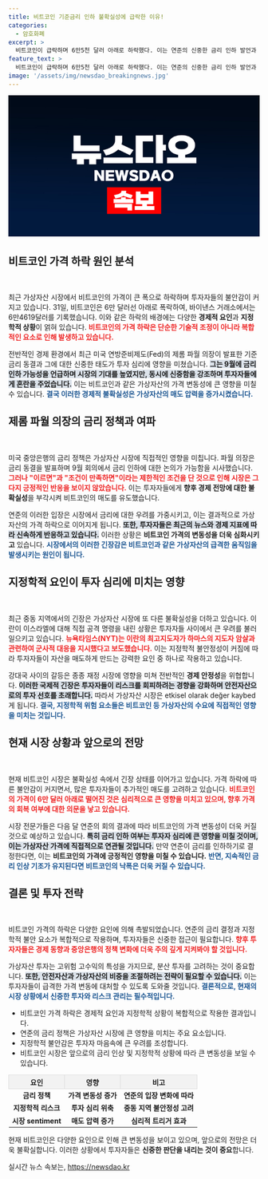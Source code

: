 ```yaml
---
title: 비트코인 기준금리 인하 불확실성에 급락한 이유!
categories:
  - 암호화폐
excerpt: >
  비트코인이 급락하며 6만5천 달러 아래로 하락했다. 이는 연준의 신중한 금리 인하 발언과 중동 지정학적 불안감이 주요 요인으로 작용하고 있다. 투자자들의 우려가 커지는 지금, 시장의 향방이 주목된다.
feature_text: >
  비트코인이 급락하며 6만5천 달러 아래로 하락했다. 이는 연준의 신중한 금리 인하 발언과 중동 지정학적 불안감이 주요 요인으로 작용하고 있다. 투자자들의 우려가 커지는 지금, 시장의 향방이 주목된다.
image: '/assets/img/newsdao_breakingnews.jpg'
---
```


<p><img src="/assets/img/newsdao_breakingnews.jpg" alt="implanttips 속보" /></p>

<h2 data-ke-size="size26">비트코인 가격 하락 원인 분석</h2>

<p data-ke-size="size16">&nbsp;</p>

<p>최근 가상자산 시장에서 비트코인의 가격이 큰 폭으로 하락하며 투자자들의 불안감이 커지고 있습니다. 31일, 비트코인은 6만 달러선 아래로 폭락하여, 바이낸스 거래소에서는 6만4619달러를 기록했습니다. 이와 같은 하락의 배경에는 다양한 <strong>경제적 요인</strong>과 <strong>지정학적 상황</strong>이 얽혀 있습니다. <b><span style="color: #ee2323;">비트코인의 가격 하락은 단순한 기술적 조정이 아니라 복합적인 요소로 인해 발생하고 있습니다.</span></b></p>

<p>전반적인 경제 환경에서 최근 미국 연방준비제도(Fed)의 제롬 파월 의장이 발표한 기준금리 동결과 그에 대한 신중한 태도가 투자 심리에 영향을 미쳤습니다. <b><span style="background-color: #21538527;">그는 9월에 금리 인하 가능성을 언급하며 시장의 기대를 높였지만, 동시에 신중함을 강조하며 투자자들에게 혼란을 주었습니다.</span></b> 이는 비트코인과 같은 가상자산의 가격 변동성에 큰 영향을 미칠 수 있습니다. <b><span style="color: #1a5490;">결국 이러한 경제적 불확실성은 가상자산의 매도 압력을 증가시켰습니다.</span></b></p>

<h2 data-ke-size="size26">제롬 파월 의장의 금리 정책과 여파</h2>

<p data-ke-size="size16">&nbsp;</p>

<p>미국 중앙은행의 금리 정책은 가상자산 시장에 직접적인 영향을 미칩니다. 파월 의장은 금리 동결을 발표하며 9월 회의에서 금리 인하에 대한 논의가 가능함을 시사했습니다. <b><span style="color: #ee2323;">그러나 "이르면"과 "조건이 만족하면"이라는 제한적인 조건을 단 것으로 인해 시장은 그다지 긍정적인 반응을 보이지 않았습니다.</span></b> 이는 투자자들에게 <strong>향후 경제 전망에 대한 불확실성</strong>을 부각시켜 비트코인의 매도를 유도했습니다.</p>

<p>연준의 이러한 입장은 시장에서 금리에 대한 우려를 가중시키고, 이는 결과적으로 가상자산의 가격 하락으로 이어지게 됩니다. <b><span style="background-color: #21538527;">또한, 투자자들은 최근의 뉴스와 경제 지표에 따라 신속하게 반응하고 있습니다.</span></b> 이러한 상황은 <strong>비트코인 가격의 변동성을 더욱 심화시키고</strong> 있습니다. <b><span style="color: #1a5490;">시장에서의 이러한 긴장감은 비트코인과 같은 가상자산의 급격한 움직임을 발생시키는 원인이 됩니다.</span></b></p>

<h2 data-ke-size="size26">지정학적 요인이 투자 심리에 미치는 영향</h2>

<p data-ke-size="size16">&nbsp;</p>

<p>최근 중동 지역에서의 긴장은 가상자산 시장에 또 다른 불확실성을 더하고 있습니다. 이란이 이스라엘에 대해 직접 공격 명령을 내린 상황은 투자자들 사이에서 큰 우려를 불러일으키고 있습니다. <b><span style="color: #ee2323;">뉴욕타임스(NYT)는 이란의 최고지도자가 하마스의 지도자 암살과 관련하여 군사적 대응을 지시했다고 보도했습니다.</span></b> 이는 지정학적 불안정성이 커짐에 따라 투자자들이 자산을 매도하게 만드는 강력한 요인 중 하나로 작용하고 있습니다.</p>

<p>강대국 사이의 갈등은 종종 재정 시장에 영향을 미쳐 전반적인 <strong>경제 안정성</strong>을 위협합니다. <b><span style="background-color: #21538527;">이러한 국제적 긴장은 투자자들이 리스크를 회피하려는 경향을 강화하며 안전자산으로의 투자 선호를 초래합니다.</span></b> 따라서 가상자산 시장은 etkisel olarak değer kaybed게 됩니다. <b><span style="color: #1a5490;">결국, 지정학적 위험 요소들은 비트코인 등 가상자산의 수요에 직접적인 영향을 미치는 것입니다.</span></b></p>

<h2 data-ke-size="size26">현재 시장 상황과 앞으로의 전망</h2>

<p data-ke-size="size16">&nbsp;</p>

<p>현재 비트코인 시장은 불확실성 속에서 긴장 상태를 이어가고 있습니다. 가격 하락에 따른 불안감이 커지면서, 많은 투자자들이 추가적인 매도를 고려하고 있습니다. <b><span style="color: #ee2323;">비트코인의 가격이 6만 달러 아래로 떨어진 것은 심리적으로 큰 영향을 미치고 있으며, 향후 가격의 회복 여부에 대한 의문을 낳고 있습니다.</span></b></p>

<p>시장 전문가들은 다음 달 연준의 회의 결과에 따라 비트코인의 가격 변동성이 더욱 커질 것으로 예상하고 있습니다. <b><span style="background-color: #21538527;">특히 금리 인하 여부는 투자자 심리에 큰 영향을 미칠 것이며, 이는 가상자산 가격에 직접적으로 연관될 것입니다.</span></b> 만약 연준이 금리를 인하하기로 결정한다면, 이는 <strong>비트코인의 가격에 긍정적인 영향을 미칠 수 있습니다.</strong> <b><span style="color: #1a5490;">반면, 지속적인 금리 인상 기조가 유지된다면 비트코인의 낙폭은 더욱 커질 수 있습니다.</span></b></p>

<h2 data-ke-size="size26">결론 및 투자 전략</h2>

<p data-ke-size="size16">&nbsp;</p>

<p>비트코인 가격의 하락은 다양한 요인에 의해 촉발되었습니다. 연준의 금리 결정과 지정학적 불안 요소가 복합적으로 작용하며, 투자자들은 신중한 접근이 필요합니다. <b><span style="color: #ee2323;">향후 투자자들은 경제 동향과 중앙은행의 정책 변화에 더욱 주의 깊게 지켜봐야 할 것입니다.</span></b></p>

<p>가상자산 투자는 고위험 고수익의 특성을 가지므로, 분산 투자를 고려하는 것이 중요합니다. <b><span style="background-color: #21538527;">또한, 안전자산과 가상자산의 비중을 조절하려는 전략이 필요할 수 있습니다.</span></b> 이는 투자자들이 급격한 가격 변동에 대처할 수 있도록 도와줄 것입니다. <b><span style="color: #1a5490;">결론적으로, 현재의 시장 상황에서 신중한 투자와 리스크 관리는 필수적입니다.</span></b></p>

<p data-ke-size="size16"></p>

<ul>
    <li>비트코인 가격 하락은 경제적 요인과 지정학적 상황이 복합적으로 작용한 결과입니다.</li>
    <li>연준의 금리 정책은 가상자산 시장에 큰 영향을 미치는 주요 요소입니다.</li>
    <li>지정학적 불안감은 투자자 마음속에 큰 우려를 조성합니다.</li>
    <li>비트코인 시장은 앞으로의 금리 인상 및 지정학적 상황에 따라 큰 변동성을 보일 수 있습니다.</li>
</ul>

<p data-ke-size="size16"></p>

<table style="width: 100%; border-collapse: collapse;">
    <thead>
        <tr>
            <th style="background-color: #f2f2f2; border: 1px solid #ddd;">요인</th>
            <th style="background-color: #f2f2f2; border: 1px solid #ddd;">영향</th>
            <th style="background-color: #f2f2f2; border: 1px solid #ddd;">비고</th>
        </tr>
    </thead>
    <tbody>
        <tr>
            <td style="text-align: center; height: 17px;"><b>금리 정책</b></td>
            <td style="text-align: center; height: 17px;"><b>가격 변동성 증가</b></td>
            <td style="text-align: center; height: 17px;"><b>연준의 입장 변화에 따라</b></td>
        </tr>
        <tr>
            <td style="text-align: center; height: 17px;"><b>지정학적 리스크</b></td>
            <td style="text-align: center; height: 17px;"><b>투자 심리 위축</b></td>
            <td style="text-align: center; height: 17px;"><b>중동 지역 불안정성 고려</b></td>
        </tr>
        <tr>
            <td style="text-align: center; height: 17px;"><b>시장 sentiment</b></td>
            <td style="text-align: center; height: 17px;"><b>매도 압력 증가</b></td>
            <td style="text-align: center; height: 17px;"><b>심리적 트리거 효과</b></td>
        </tr>
    </tbody>
</table>

<p data-ke-size="size16"></p>

<p>현재 비트코인은 다양한 요인으로 인해 큰 변동성을 보이고 있으며, 앞으로의 전망은 더욱 불확실합니다. 이러한 상황에서 투자자들은 <strong>신중한 판단을 내리는 것이 중요</strong>합니다.</p>
실시간 뉴스 속보는, <a href="https://newsdao.kr" rel="dofollow">https://newsdao.kr</a>


